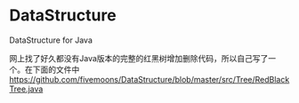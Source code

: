 # DataStructure
DataStructure for Java

网上找了好久都没有Java版本的完整的红黑树增加删除代码，所以自己写了一个。在下面的文件中
https://github.com/fivemoons/DataStructure/blob/master/src/Tree/RedBlackTree.java
